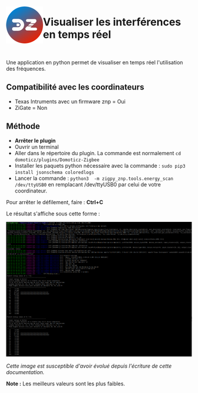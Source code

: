 <a href="#"><img align="left" width="100" height="100" src="../Images/zigbee4domoticz-logo.png" alt="Logo"></a>

# Visualiser les interférences en temps réel

</br>

Une application en python permet de visualiser en temps réel l'utilisation des fréquences.

## Compatibilité avec les coordinateurs

* Texas Intruments avec un firmware znp = Oui
* ZiGate = Non

## Méthode

* __Arrêter le plugin__
* Ouvrir un terminal
* Aller dans le répertoire du plugin. La commande est normalement <code>cd domoticz/plugins/Domoticz-Zigbee</code>
* Installer les paquets python nécessaire avec la commande : `sudo pip3 install jsonschema coloredlogs`
* Lancer la commande : `python3  -m zigpy_znp.tools.energy_scan /dev/ttyUSB0` en remplacant /dev/ttyUSB0 par celui de votre coordinateur.

Pour arrêter le défilement, faire : __Ctrl+C__

Le résultat s'affiche sous cette forme :

![Network Toplogy](../Images/real-time-topology.png)

*Cette image est susceptible d'avoir évolué depuis l'écriture de cette documentation.*

__Note :__ Les meilleurs valeurs sont les plus faibles.
